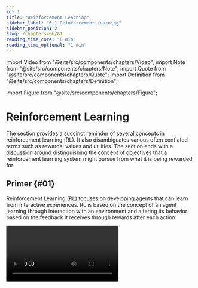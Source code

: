```yaml
---
id: 1
title: "Reinforcement Learning"
sidebar_label: "6.1 Reinforcement Learning"
sidebar_position: 2
slug: /chapters/06/01
reading_time_core: "8 min"
reading_time_optional: "1 min"
---
```

import Video from "@site/src/components/chapters/Video";
import Note from "@site/src/components/chapters/Note";
import Quote from "@site/src/components/chapters/Quote";
import Definition from "@site/src/components/chapters/Definition";

import Figure from "@site/src/components/chapters/Figure";

# Reinforcement Learning

The section provides a succinct reminder of several concepts in reinforcement learning (RL). It also disambiguates various often conflated terms such as rewards, values and utilities. The section ends with a discussion around distinguishing the concept of objectives that a reinforcement learning system might pursue from what it is being rewarded for.

## Primer {#01}

<Definition term="Reinforcement Learning (RL)" source="">

Reinforcement Learning (RL) focuses on developing agents that can learn from interactive experiences. RL is based on the concept of an agent learning through interaction with an environment and altering its behavior based on the feedback it receives through rewards after each action.

</Definition>

<Video type="youtube" videoId="jwSbzNHGflM" number="1" label="6.1" caption="Optional video showcasing robotic hand trained using reinforcement learning." />

Some examples of real-world applications of RL include:

- **Robotic systems:** RL has been applied to tasks such as controlling physical robots in real-time, and enabling them to learn more complicated movements. RL can enable robotic systems to learn complex tasks and adapt to changing environments.

- **Recommender Systems:** RL can be applied to recommender systems, which interact with billions of users and aim to provide personalized recommendations. RL algorithms can learn to optimize the recommendation policy based on user feedback and improve the overall user experience.

- **Game playing systems:** In the early 2010s RL-based systems started to beat humans at a few very simple Atari games, like Pong and Breakout. Over the years, there have been many models that have utilized RL to defeat world masters in both board and video games. These include models like AlphaGo ([DeepMind, 2016](https://www.deepmind.com/research/highlighted-research/alphago)), AlphaZero ([DeepMind, 2018](https://www.deepmind.com/blog/alphazero-shedding-new-light-on-chess-shogi-and-go)), OpenAI Five ([OpenAI, 2019](https://openai.com/research/openai-five-defeats-dota-2-world-champions)), AlphaStar ([DeepMind, 2019](https://www.deepmind.com/blog/alphastar-mastering-the-real-time-strategy-game-starcraft-ii)), MuZero ([DeepMind, 2020](https://www.deepmind.com/blog/muzero-mastering-go-chess-shogi-and-atari-without-rules)) and EfficientZero ([Ye et al., 2021](https://arxiv.org/abs/2111.00210)).

RL is different from supervised learning as it begins with a high-level description of "what" to do but allows the agent to experiment and learn from experience the best "how". In RL, the agent learns through interaction with an environment and receives feedback in the form of rewards or punishments based on its actions. RL is focused on learning a set of rules that recommend the best action to take in a given state to maximize long-term rewards. In contrast, supervised learning typically involves learning from explicitly provided labels or correct answers for each input.

## Core Loop {#02}

The overall functioning of RL is relatively straightforward. The two main components are the agent itself, and the environment within which the agent lives and operates. At each time step $t$:

- The agent then takes some action $a_{t}$

- The environment state $s_{t}$ changes depending upon the action $a_{t}$.

- The environment then outputs an observation $o_{t}$ and a reward $r_{t}$.

A history is the sequence of past observations, actions and rewards that have been taken up until time $t: h_t = (a_1,o_1,r_1, \ldots, a_t,o_t,r_t)$ . The state of the world is generally some function of the history: $s_t = f(h_t)$. The World State is the full true state of the world used to determine how the world generates the next observation and reward. The agent might either get the entire world state as an observation $o_t$, or some partial subset.

The world goes from one state $s_t$ to the next $s_{t+1}$ either based on natural environmental dynamics, or the agent's actions. State transitions can be both deterministic or stochastic.

This loop continues until a terminal condition is reached or can run indefinitely. Following is a diagram that succinctly captures the RL process:

<Figure src="./img/7WA_Image_1.png" alt="Enter image alt description" number="1" label="6.1" caption="([Brunskill, 2022](https://web.stanford.edu/class/archive/cs/cs234/cs234.1224/))" />

## Policies {#03}

<Definition term="Reinforcement Learning Policy" source="">

A policy helps the agent determine what action to take once it has received an observation. It is a function mapping from states to actions specifying what action to take in each state. Policies can be both deterministic or stochastic.

</Definition>

The goal of RL is to learn a policy (often denoted by $\pi$) that recommends the best action to take at any given moment in order to maximize total cumulative reward over time. The policy defines the mapping from states to actions and guides the agent's decision-making process.

$$\pi: S \to A$$

A policy can be either deterministic or stochastic. A deterministic policy directly maps each state $s_t$ to a specific action $a_t$ and is usually denoted by $\mu$. In contrast, a stochastic policy assigns a probability distribution over actions for each state. Stochastic policies usually denoted by $\pi$.

Deterministic policy: $a_t = \mu(s_t)$

Stochastic policy: $\pi(a|s) = P(a_t = a|s_t=s)$

In Deep RL policies are function maps that are learned during the training process. They depend on the set of learned parameters of a neural network (e.g. the weights and biases). These parameters are often denoted with subscripts on the policy equations using either $\theta$ or $\phi$. So the deterministic policy over the parameters of a neural network is written $a_t = \mu_{\theta}(s_t)$, and the stochastic equivalent is $a_t \sim \pi_{\theta}(\cdot|s_t)$

An optimal policy maximizes the expected cumulative reward over time. The agent learns from experience and adjusts its policy based on the feedback it receives from the environment in the form of rewards or punishments.

In order to determine whether an action is better than another, the actions (or the state-action pairs) need to be evaluated somehow. There are two different ways to look at which action to take: the immediate rewards (determined by reward function) and the long term cumulative rewards (determined by the action-value function). Both of these greatly influence the types of policies learned by the agent, and therefore also the actions that the agent takes. The following section explores and clarifies the concept of rewards in greater depth.

## Reward {#04}

<Definition term="Reward" source="">

Reward refers to any signal or feedback mechanism used to guide the learning process and optimize the behavior of the model.

</Definition>

The reward signal from the environment is a number that tells the agent how good or bad the current world state is. It is a way to provide an evaluation or measure of performance for the model's outputs or actions. The reward can be defined based on a specific task or objective, such as maximizing a score in a game or achieving a desired outcome in a real-world scenario. The training process for RL involves optimizing the model's parameters to maximize the expected reward. The model learns to generate actions or outputs that are more likely to receive higher rewards, leading to improved performance over time. Where does the reward come from? It is generated through a reward function.

<Definition term="Reward function" source="">

A reward function defines the goal or objective in a reinforcement learning problem. It maps perceived states or state-action pairs of the environment to a single number.

$$R: (S \times A) \to \mathbb{R} ; r_t = R(s_t,a_t)$$

</Definition>

The reward function provides immediate feedback to the agent, indicating the goodness or badness of a particular state or action. It is a mathematical function that maps the state-action pairs of an agent's environment to a scalar value, representing the desirability of being in that state and taking that action. It provides a measure of immediate feedback to the agent, indicating how well it is performing at each step.

**Reward Functions vs. Value Functions** The reward indicates the immediate desirability of states or actions, while a value function represents the long-term desirability of states, taking into account future rewards and states. The value is the expected return if you start in a state or state-action pair, and then act according to a particular policy forever after.

There are many different ways of choosing value functions. They can also be discounted over time, i.e. future rewards are worth less by some factor $$ \gamma \in \left( 0 , 1 \right) $$

Following is one simple formulation is the discounted sum of future rewards given some policy. The cumulative discounted rewards are given by:

$$R = r_t + \gamma r_{t+1} + \gamma^{2} r_{t+2} + \ldots = \sum_{t=0}^{\infty}{\gamma^{t}r_t}$$

And the value of acting according to this policy is given by:

$$V^{\pi}(s_t=s) = E_{\pi}(R|s_t=s)$$

**Reward Functions vs. Utility Functions** It is also worth distinguishing the concept of utility from reward and value. A reward function is typically used in the context of RL to guide the agent's learning process and behavior. In contrast, a utility function is more general and captures the agent's subjective preferences or satisfaction, allowing for comparisons and trade-offs between different world states. Utility functions are a concept that is used more in the field of decision theory and agent foundations work.
